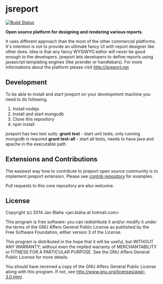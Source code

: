# jsreport

[![Build Status](https://travis-ci.org/jsreport/jsreport.png?branch=master)](https://travis-ci.org/jsreport/jsreport)

**Open source platform for designing and rendering various reports.**

It uses different approach than the most of the other commercial platforms. It's intention is not to provide an ultimate fancy UI with report designer like other does. Idea is that any fancy WYSIWYG editor will never be good enough to the developers. jsreport lets developers to define reports using  javascript templating engines (like jsrender or handlebars). For more informations about the platform please visit http://jsreport.net

## Development
To be able to install and start jsreport on your development machine you need to do following.

1. Install nodejs
2. Install and start mongodb
3. Clone this repository
4. npm install

jsreport has two test suits:
**grunt test** - start unit tests, only running mongodb is required
**grunt test-all** - start all tests, needs to hava java and apache in the executable path

## Extensions and Contributions
The easisest way how to contribute to jsreport open source community is to implement jsreport extension.
Please see [contrib repository](https://github.com/jsreport/jsreport-contrib) for examples.

Pull requests to this core repository are also welcome.

## License 

Copyright (c) 2014 Jan Blaha &lt;jan.blaha at hotmail.com&gt;

This program is free software: you can redistribute it and/or modify
it under the terms of the GNU Affero General Public License as
published by the Free Software Foundation, either version 3 of the
License.

This program is distributed in the hope that it will be useful,
but WITHOUT ANY WARRANTY; without even the implied warranty of
MERCHANTABILITY or FITNESS FOR A PARTICULAR PURPOSE. See the
GNU Affero General Public License for more details.

You should have received a copy of the GNU Affero General Public License
along with this program. If not, see http://www.gnu.org/licenses/agpl-3.0.html.
